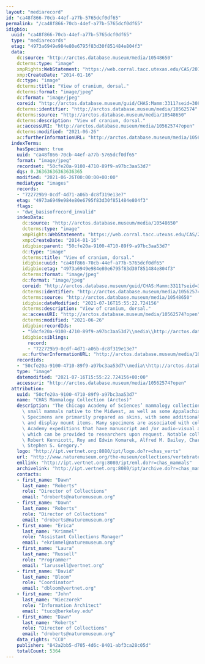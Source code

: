 ```yaml
---
layout: "mediarecord"
id: "ca48f866-70cb-44ef-a77b-5765dcf0df65"
permalink: "/ca48f866-70cb-44ef-a77b-5765dcf0df65"
idigbio:
  uuid: "ca48f866-70cb-44ef-a77b-5765dcf0df65"
  type: "mediarecords"
  etag: "4973a6949e984e80e6795f83d30f851484e804f3"
  data:
    dc:source: "http://arctos.database.museum/media/10548650"
    dcterms:type: "image"
    xmpRights:WebStatement: "https://web.corral.tacc.utexas.edu/CAS/20161217-02/jpg/chas_mamm_3311.5.jpg"
    xmp:CreateDate: "2014-01-16"
    dc:type: "image"
    dcterms:title: "View of cranium, dorsal."
    dcterms:format: "image/jpeg"
    dc:format: "image/jpeg"
    coreid: "http://arctos.database.museum/guid/CHAS:Mamm:3311?seid=3088319"
    dcterms:identifier: "http://arctos.database.museum/media/10562574"
    dcterms:source: "http://arctos.database.museum/media/10548650"
    dcterms:description: "View of cranium, dorsal."
    ac:accessURI: "http://arctos.database.museum/media/10562574?open"
    dcterms:modified: "2021-06-26"
    ac:furtherInformationURL: "http://arctos.database.museum/media/10562574"
  indexTerms:
    hasSpecimen: true
    uuid: "ca48f866-70cb-44ef-a77b-5765dcf0df65"
    format: "image/jpeg"
    recordset: "50cfe20a-9100-4710-89f9-a97bc3aa53d7"
    dqs: 0.36363636363636365
    modified: "2021-06-26T00:00:00+00:00"
    mediatype: "images"
    records:
    - "722729b9-0cdf-4d71-a06b-dc8f319e13e7"
    etag: "4973a6949e984e80e6795f83d30f851484e804f3"
    flags:
    - "dwc_basisofrecord_invalid"
    indexData:
      dc:source: "http://arctos.database.museum/media/10548650"
      dcterms:type: "image"
      xmpRights:WebStatement: "https://web.corral.tacc.utexas.edu/CAS/20161217-02/jpg/chas_mamm_3311.5.jpg"
      xmp:CreateDate: "2014-01-16"
      idigbio:parent: "50cfe20a-9100-4710-89f9-a97bc3aa53d7"
      dc:type: "image"
      dcterms:title: "View of cranium, dorsal."
      idigbio:uuid: "ca48f866-70cb-44ef-a77b-5765dcf0df65"
      idigbio:etag: "4973a6949e984e80e6795f83d30f851484e804f3"
      dcterms:format: "image/jpeg"
      dc:format: "image/jpeg"
      coreid: "http://arctos.database.museum/guid/CHAS:Mamm:3311?seid=3088319"
      dcterms:identifier: "http://arctos.database.museum/media/10562574"
      dcterms:source: "http://arctos.database.museum/media/10548650"
      idigbio:dateModified: "2021-07-16T15:55:22.724156"
      dcterms:description: "View of cranium, dorsal."
      ac:accessURI: "http://arctos.database.museum/media/10562574?open"
      dcterms:modified: "2021-06-26"
      idigbio:recordIds:
      - "50cfe20a-9100-4710-89f9-a97bc3aa53d7\\media\\http://arctos.database.museum/media/10562574"
      idigbio:siblings:
        record:
        - "722729b9-0cdf-4d71-a06b-dc8f319e13e7"
      ac:furtherInformationURL: "http://arctos.database.museum/media/10562574"
    recordids:
    - "50cfe20a-9100-4710-89f9-a97bc3aa53d7\\media\\http://arctos.database.museum/media/10562574"
    type: "image"
    datemodified: "2021-07-16T15:55:22.724156+00:00"
    accessuri: "http://arctos.database.museum/media/10562574?open"
  attribution:
    uuid: "50cfe20a-9100-4710-89f9-a97bc3aa53d7"
    name: "CHAS Mammalogy Collection (Arctos)"
    description: "The Chicago Academy of Sciences’ mammalogy collection contains mostly\
      \ small mammals native to the Midwest, as well as some Appalachian species.\
      \ Specimens are primarily prepared as skins, with some additional osteological\
      \ and display mount items. Many specimens are associated with collectors or\
      \ Academy expeditions that have manuscript and /or audio-visual archival material,\
      \ which can be provided to researchers upon request. Notable collectors include\
      \ Robert Kennicott, Roy and Edwin Komarek, Alfred M. Bailey, Charles D. Brower,\
      \ Stephen S. Gregory."
    logo: "http://ipt.vertnet.org:8080/ipt/logo.do?r=chas_verts"
    url: "http://www.naturemuseum.org/the-museum/collections/vertebrates"
    emllink: "http://ipt.vertnet.org:8080/ipt/eml.do?r=chas_mammals"
    archivelink: "http://ipt.vertnet.org:8080/ipt/archive.do?r=chas_mammals"
    contacts:
    - first_name: "Dawn"
      last_name: "Roberts"
      role: "Director of Collections"
      email: "droberts@naturemuseum.org"
    - first_name: "Dawn"
      last_name: "Roberts"
      role: "Director of Collections"
      email: "droberts@naturemuseum.org"
    - first_name: "Erica"
      last_name: "Krimmel"
      role: "Assistant Collections Manager"
      email: "ekrimmel@naturemuseum.org"
    - first_name: "Laura"
      last_name: "Russell"
      role: "Programmer"
      email: "larussell@vertnet.org"
    - first_name: "David"
      last_name: "Bloom"
      role: "Coordinator"
      email: "dbloom@vertnet.org"
    - first_name: "John"
      last_name: "Wieczorek"
      role: "Information Architect"
      email: "tuco@berkeley.edu"
    - first_name: "Dawn"
      last_name: "Roberts"
      role: "Director of Collections"
      email: "droberts@naturemuseum.org"
    data_rights: "CC0"
    publisher: "842a2bb5-d705-4d6c-8401-abf3ca28c05d"
    totalCount: 5364
---
```

